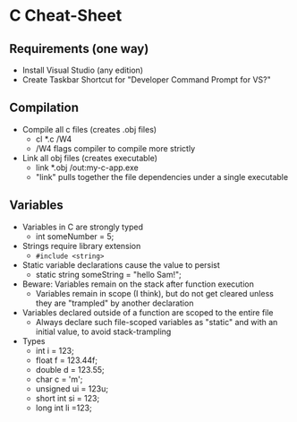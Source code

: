 # C Cheat-Sheet

## Requirements (one way)
- Install Visual Studio (any edition)
- Create Taskbar Shortcut for "Developer Command Prompt for VS?"

## Compilation
- Compile all c files (creates .obj files) 
  - cl *.c /W4
  - /W4 flags compiler to compile more strictly
- Link all obj files (creates executable)
  - link *.obj /out:my-c-app.exe
  - "link" pulls together the file dependencies under a single executable

## Variables
- Variables in C are strongly typed
  - int someNumber = 5;
- Strings require library extension
  - ```#include <string> ```
- Static variable declarations cause the value to persist
  - static string someString = "hello Sam!";
- Beware: Variables remain on the stack after function execution
  - Variables remain in scope (I think), but do not get cleared unless they are "trampled" by another declaration
- Variables declared outside of a function are scoped to the entire file
  - Always declare such file-scoped variables as "static" and with an initial value, to avoid stack-trampling
- Types
  - int i = 123;
  - float f = 123.44f;
  - double d = 123.55;
  - char c = 'm';
  - unsigned ui = 123u;
  - short int si = 123;
  - long int li =123;
  
  
